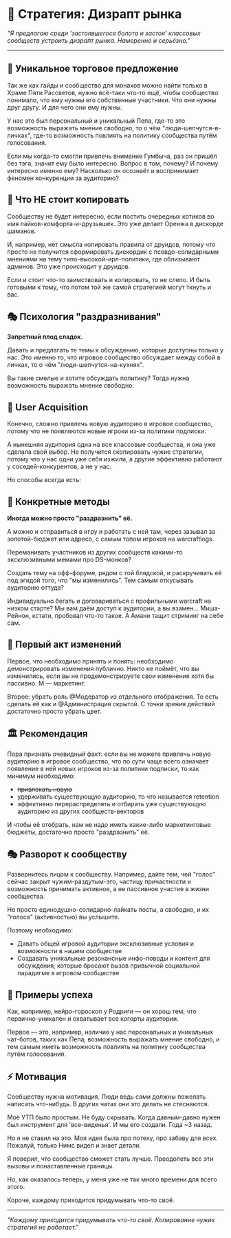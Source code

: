 # 🎯 Стратегия: Дизрапт рынка

*"Я предлагаю среди 'застоявшегося болота и застоя' классовых сообществ устроить дизрапт рынка. Намеренно и серьёзно."*

---

## 🚀 Уникальное торговое предложение

Так же как гайды и сообщество для монахов можно найти только в Храме Пяти Рассветов, нужно всё-таки что-то ещё, чтобы сообщество понимало, что ему нужны его собственные участники. Что они нужны друг другу. И для чего они ему нужны.

У нас это был персональный и уникальный Пепа, где-то это возможность выражать мнение свободно, то о чём "люди-шепчутся-в-личках", где-то возможность повлиять на политику сообщества путём голосования.

Если мы когда-то смогли привлечь внимание Гумбыча, раз он пришёл без тэга, значит ему было интересно. Вопрос в том, почему? И почему интересно именно ему? Насколько он осознаёт и воспринимает феномен конкуренции за аудиторию?

## 🎨 Что НЕ стоит копировать

Сообществу не будет интересно, если постить очередных котиков во имя лайков-комфорта-и-друзьяшек. Это уже делает Оренжа в дискорде шаманов.

И, например, нет смысла копировать правила от друидов, потому что просто не получится сформировать дискордик с псевдо-солидарными мнениями на тему типо-высокой-ирл-политики, где облизывают админов. Это уже происходит у друидов.

Если и стоит что-то заимствовать и копировать, то не слепо. И быть готовыми к тому, что потом той же самой стратегией могут ткнуть и вас.

## 🎭 Психология "раздразнивания"

**Запретный плод сладок.**

Давать и предлагать те темы к обсуждению, которые доступны только у нас. Это именно то, что игровое сообщество обсуждает между собой в личках, то о чём "люди-шепчутся-на-кухнях".

Вы такие смелые и хотите обсуждать политику? Тогда нужна возможность выражать мнение свободно.

## 🌊 User Acquisition

Конечно, сложно привлечь новую аудиторию в игровое сообщество, потому что не появляются новые игроки из-за политики подписки.

А нынешняя аудитория одна на все классовые сообщества, и она уже сделала свой выбор. Не получится скопировать чужие стратегии, потому что у нас одни уже себя изжили, а другие эффективно работают у соседей-конкурентов, а не у нас.

Но способы всегда есть:

## 🎯 Конкретные методы

**Иногда можно просто "раздразнить" её.**

А можно и отправиться в игру и работать с ней там, через зазывал за золотой-бюджет или адресо, с самым топом игроков на warcraftlogs.

Переманивать участников из других сообществ какими-то эксклюзивными мемами про DS-монков?

Создать тему на офф-форуме, рядом с той блядской, и раскручивать её под эгидой того, что "мы изменились". Тем самым откусывать аудиторию оттуда?

Индивидуально бегать и договариваться с профильными warcraft на низком старте? Мы вам даём доступ к аудитории, а вы взамен... Миша-Рейнон, кстати, пробовал что-то такое. А Амани тащит стриминг на себе сам.

## 🎪 Первый акт изменений

Первое, что необходимо принять и понять: необходимо демонстрировать изменения публично. Никто не поймёт, что вы изменились, если вы не продемонстрируете свои изменения хотя бы пассивно. М — маркетинг.

Второе: убрать роль @Модератор из отдельного отображения. То есть сделать её как и @Администрация скрытой. С точки зрения действий достаточно просто убрать цвет.

## 🏛️ Рекомендация

Пора признать очевидный факт: если вы не можете привлечь новую аудиторию в игровое сообщество, что по сути чаще всего означает появление в ней новых игроков из-за политики подписки, то как минимум необходимо:

- ~~привлекать новую~~
- удерживать существующую аудиторию, то что называется retention
- эффективно перераспределять и отбирать уже существующую аудиторию из других сообществ-векторов

И чтобы её отобрать, нам не надо иметь какие-либо маркетинговые бюджеты, достаточно просто "раздразнить" её.

## 🎭 Разворот к сообществу

Развернитесь лицом к сообществу. Например, дайте тем, чей "голос" сейчас закрыт чужим-раздутым-эго, частицу причастности и возможность принимать активное, а не пассивное участие в жизни сообщества.

Не просто единодушно-солидарно-лайкать посты, а свободно, и их "голоса" (активностью) вы услышите.

Поэтому необходимо:

- Давать общей игровой аудитории эксклюзивные условия и возможности в нашем сообществе
- Создавать уникальные резонансные инфо-поводы и контент для обсуждения, которые бросают вызов привычной социальной парадигме в игровом сообществе

## 🌟 Примеры успеха

Как, например, нейро-гороскоп у Родриги — он хорош тем, что первично-уникален и охватывает все когорты аудитории.

Первое — это, например, наличие у нас персональных и уникальных чат-ботов, таких как Пепа, возможность выражать мнение свободно, и тем самым иметь возможность повлиять на политику сообщества путём голосования.

## ⚡ Мотивация

Сообществу нужна мотивация. Люди ведь сами должны пожелать написать что-нибудь. В других чатах они это делать не стесняются.

Моё УТП было простым. Не буду скрывать. Когда давным-давно нужен был инструмент для 'все-виденья'. И мы его создали. Года ~3 назад.

Но я не ставил на это. Моя идея была про потеху, про забаву для всех. Пожалуй, только Нимс видел и знает детали.

Я поверил, что сообщество сможет стать лучше. Преодолеть все эти вызовы и понаставленные границы.

Но, как оказалось теперь, у меня уже не так много времени для всего этого.

Короче, каждому приходится придумывать что-то своё.

---

*"Каждому приходится придумывать что-то своё. Копирование чужих стратегий не работает."* 
